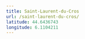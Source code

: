 ```yaml
---
title: Saint-Laurent-du-Cros
url: /saint-laurent-du-cros/
latitude: 44.6436743
longitude: 6.1104211
---
```

